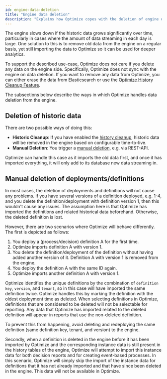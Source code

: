 ```yaml
---
id: engine-data-deletion
title: "Engine data deletion"
description: "Explains how Optimize copes with the deletion of engine data."
---
```


The engine slows down if the historic data grows significantly over time, particularly in cases where the amount of data streaming in each day is large. One solution to this is to remove old data from the engine on a regular basis, yet still importing the data to Optimize so it can be used for deeper analytics.

To support the described use-case, Optimize does not care if you delete any data on the engine side. Specifically, Optimize does not sync with the engine on data deletion. If you want to remove any data from Optimize, you can either erase the data from Elasticsearch or use the [Optimize History Cleanup Feature](./../../configuration/history-cleanup/).

The subsections below describe the ways in which Optimize handles data deletion from the engine.

## Deletion of historic data

There are two possible ways of doing this:

- **Historic Cleanup**: If you have enabled the [history cleanup](https://docs.camunda.org/manual/latest/user-guide/process-engine/history/#history-cleanup), historic data will be removed in the engine based on configurable time-to-live.
- **Manual Deletion**: You trigger a [manual deletion](https://docs.camunda.org/manual/latest/reference/rest/history/process-instance/post-delete/), e.g. via REST-API.

Optimize can handle this case as it imports the old data first, and once it has imported everything, it will only add to its database new data streaming in.

## Manual deletion of deployments/definitions

In most cases, the deletion of deployments and definitions will not cause any problems. If you have several versions of a definition deployed, e.g. 1-4, and you delete the definition/deployment with definition version 1, then this wouldn't cause any issues. The assumption here is that Optimize has imported the definitions and related historical data beforehand. Otherwise, the deleted definition is lost.

However, there are two scenarios where Optimize will behave differently. The first is depicted as follows:

1. You deploy a (process/decision) definition A for the first time.
2. Optimize imports definition A with version 1.
3. You delete the definition/deployment of the definition without having added another version of it. Definition A with version 1 is removed from the engine.
4. You deploy the definition A with the same ID again.
5. Optimize imports another definition A with version 1.

Optimize identifies the unique definitions by the combination of `definition key`, `version`, and `tenant`, so in this case will have imported the same definition twice. Optimize handles this by marking the definition with the oldest deployment time as deleted. When selecting definitions in Optimize, definitions that are considered to be deleted will not be selectable for reporting. Any data that Optimize has imported related to the deleted definition will appear in reports that use the non-deleted definition.

To prevent this from happening, avoid deleting and redeploying the same definition (same definition key, tenant, and version) to the engine.

Secondly, when a definition is deleted in the engine before it has been imported by Optimize and the corresponding instance data is still present in the history tables of the engine, Optimize will attempt to import this instance data for both decision reports and for creating event-based processes. In this scenario, Optimize will simply skip the import of the instance data for definitions that it has not already imported and that have since been deleted in the engine. This data will not be available in Optimize.
